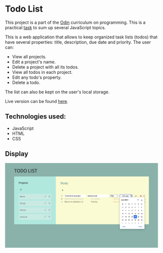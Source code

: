 # Todo List

This project is a part of the [Odin](https://www.theodinproject.com) curriculum on programming. This is a practical [task](https://www.theodinproject.com/lessons/node-path-javascript-todo-list) to sum up several JavaScript topics.

This is a web application that allows to keep organized task lists (todos) that have several properties: title, description, due date and priority. 
The user can: 

* View all projects.
* Edit a project's name.
* Delete a project with all its todos.
* View all todos in each project.
* Edit any todo's property.
* Delete a todo.

The list can also be kept on the user's local storage.

Live version can be found [here](https://mountainflockstodolistjs.netlify.app).

## Technologies used: 

* JavaScript
* HTML
* CSS

## Display
 ![screenshot](./assets/screenshot.png)
